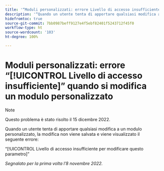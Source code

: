 ```yaml
---
title: '“Moduli personalizzati: errore Livello di accesso insufficiente quando si modifica un modulo personalizzato”'
description: '“Quando un utente tenta di apportare qualsiasi modifica a un modulo personalizzato, la modifica non viene salvata e l’utente visualizza l’errore: Livello di accesso insufficiente per modificare questo parametro”'
hidefromtoc: true
source-git-commit: 7bb0987beff9127e4f5ebf82401f5243712f45f0
workflow-type: ht
source-wordcount: '103'
ht-degree: 100%

---
```



# Moduli personalizzati: errore “[!UICONTROL Livello di accesso insufficiente]” quando si modifica un modulo personalizzato

>[!NOTE]
>
>Questo problema è stato risolto il 15 dicembre 2022.

Quando un utente tenta di apportare qualsiasi modifica a un modulo personalizzato, la modifica non viene salvata e viene visualizzato il seguente errore:

“[!UICONTROL Livello di accesso insufficiente per modificare questo parametro]”

_Segnalato per la prima volta l’8 novembre 2022._

